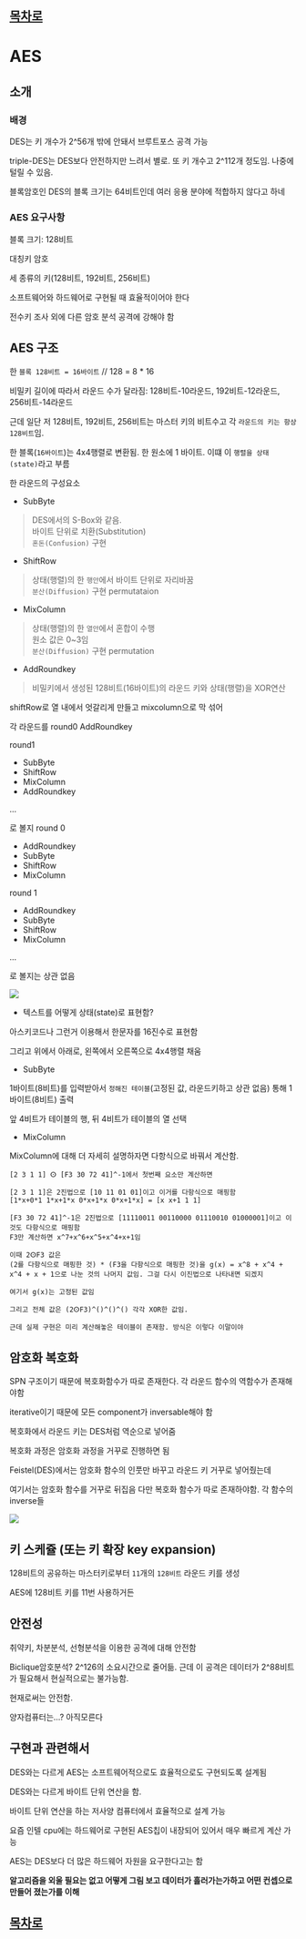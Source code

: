 ## [목차로](./readme.md)

# AES

## 소개

### 배경

DES는 키 개수가 2^56개 밖에 안돼서 브루트포스 공격 가능

triple-DES는 DES보다 안전하지만 느려서 별로. 또 키 개수고 2^112개 정도임. 나중에 털릴 수 있음.

블록암호인 DES의 블록 크기는 64비트인데 여러 응용 분야에 적합하지 않다고 하네

### AES 요구사항

블록 크기: 128비트

대칭키 암호

세 종류의 키(128비트, 192비트, 256비트)

소프트웨어와 하드웨어로 구현될 때 효율적이어야 한다

전수키 조사 외에 다른 암호 분석 공격에 강해야 함

## AES 구조
한 `블록 128비트 = 16바이트` // 128 = 8 * 16

비밀키 길이에 따라서 라운드 수가 달라짐: 128비트-10라운드, 192비트-12라운드, 256비트-14라운드

근데 일단 저 128비트, 192비트, 256비트는 마스터 키의 비트수고 각 `라운드의 키는 항상 128비트`임.

한 블록(`16바이트`)는 4x4행렬로 변환됨. 한 원소에 1 바이트. 이떄 이 `행렬을 상태(state)`라고 부름

한 라운드의 구성요소

- SubByte
> DES에서의 S-Box와 같음.<br>
> 바이트 단위로 치환(Substitution)<br>
> `혼돈(Confusion)` 구현
- ShiftRow
> 상태(행렬)의 한 `행안`에서 바이트 단위로 자리바꿈<br>
> `분산(Diffusion)` 구현 permutataion
- MixColumn
> 상태(행렬)의 한 `열안`에서 혼합이 수행<br>
> 원소 값은 0~3임 <br>
> `분산(Diffusion)` 구현 permutation
- AddRoundkey
> 비밀키에서 생성된 128비트(16바이트)의 라운드 키와 상태(행렬)을 XOR연산

shiftRow로 열 내에서 엇갈리게 만들고 mixcolumn으로 막 섞어


각 라운드를
round0 AddRoundkey

round1
- SubByte
- ShiftRow
- MixColumn
- AddRoundkey

...

로 볼지
round 0
- AddRoundkey
- SubByte
- ShiftRow
- MixColumn

round 1
- AddRoundkey
- SubByte
- ShiftRow
- MixColumn

...

로 볼지는 상관 없음

<img src="./img/3/AES_round.png">

- 텍스트를 어떻게 상태(state)로 표현함?

아스키코드나 그런거 이용해서 한문자를 16진수로 표현함

그리고 위에서 아래로, 왼쪽에서 오른쪽으로 4x4행렬 채움


- SubByte

1바이트(8비트)를 입력받아서 `정해진 테이블`(고정된 값, 라운드키하고 상관 없음) 통해 1바이트(8비트) 출력

앞 4비트가 테이블의 행, 뒤 4비트가 테이블의 열 선택

- MixColumn

MixColumn에 대해 더 자세히 설명하자면 다항식으로 바꿔서 계산함.
```
[2 3 1 1] ⵙ [F3 30 72 41]^-1에서 첫번째 요소만 계산하면

[2 3 1 1]은 2진법으로 [10 11 01 01]이고 이거를 다항식으로 매핑함
[1*x+0*1 1*x+1*x 0*x+1*x 0*x+1*x] = [x x+1 1 1]

[F3 30 72 41]^-1은 2진법으로 [11110011 00110000 01110010 01000001]이고 이것도 다항식으로 매핑함
F3만 계산하면 x^7+x^6+x^5+x^4+x+1임

이때 2ⵙF3 값은
(2를 다항식으로 매핑한 것) * (F3을 다항식으로 매핑한 것)을 g(x) = x^8 + x^4 + x^4 + x + 1으로 나눈 것의 나머지 값임. 그걸 다시 이진법으로 나타내면 되겠지

여기서 g(x)는 고정된 값임

그리고 전체 값은 (2ⵙF3)^()^()^() 각각 XOR한 값임.

근데 실제 구현은 미리 계산해놓은 테이블이 존재함. 방식은 이렇다 이말이야
```

## 암호화 복호화
SPN 구조이기 때문에 복호화함수가 따로 존재한다. 각 라운드 함수의 역함수가 존재해야함

iterative이기 때문에 모든 component가 inversable해야 함

복호화에서 라운드 키는 DES처럼 역순으로 넣어줌

복호화 과정은 암호화 과정을 거꾸로 진행하면 됨

Feistel(DES)에서는 암호화 함수의 인풋만 바꾸고 라운드 키 거꾸로 넣어줬는데

여기서는 암호화 함수를 거꾸로 뒤집음 다만 복호화 함수가 따로 존재하야함. 각 함수의 inverse들

<img src="img/3/AES_dec.png">


## 키 스케쥴 (또는 키 확장 key expansion)
128비트의 공유하는 마스터키로부터 `11`개의 `128비트` 라운드 키를 생성

AES에 128비트 키를 11번 사용하거든



## 안전성
취약키, 차분분석, 선형분석을 이용한 공격에 대해 안전함

Biclique암호분석? 2^126의 소요시간으로 줄어듦. 근데 이 공격은 데이터가 2^88비트가 필요해서 현실적으로는 불가능함.

현재로써는 안전함.

양자컴퓨터는...? 아직모른다

## 구현과 관련해서
DES와는 다르게 AES는 소프트웨어적으로도 효율적으로도 구현되도록 설계됨

DES와는 다르게 바이트 단위 연산을 함.

바이트 단위 연산을 하는 저사양 컴퓨터에서 효율적으로 설계 가능

요즘 인텔 cpu에는 하드웨어로 구현된 AES칩이 내장되어 있어서 매우 빠르게 계산 가능

AES는 DES보다 더 많은 하드웨어 자원을 요구한다고는 함


**알고리즘을 외울 필요는 없고 어떻게 그림 보고 데이터가 흘러가는가하고 어떤 컨셉으로 만들어 졌는가를 이해**



## [목차로](./readme.md)